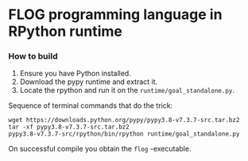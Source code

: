 # FLOG programming language in RPython runtime

### How to build

 1. Ensure you have Python installed.
 2. Download the pypy runtime and extract it.
 3. Locate the rpython and run it on the `runtime/goal_standalone.py`.

Sequence of terminal commands that do the trick:

```
wget https://downloads.python.org/pypy/pypy3.8-v7.3.7-src.tar.bz2
tar -xf pypy3.8-v7.3.7-src.tar.bz2
pypy3.8-v7.3.7-src/rpython/bin/rpython runtime/goal_standalone.py 
```

On successful compile you obtain the `flog` -executable.
